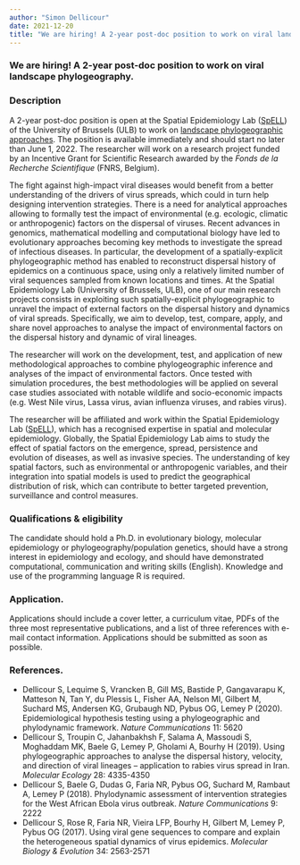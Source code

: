 ```yaml
---
author: "Simon Dellicour"
date: 2021-12-20
title: "We are hiring! A 2-year post-doc position to work on viral landscape phylogeography at the SpELL"
---
```


### We are hiring! A 2-year post-doc position to work on viral landscape phylogeography.

### Description
A 2-year post-doc position is open at the Spatial Epidemiology Lab ([SpELL](https://spell.ulb.be/)) of the University of Brussels (ULB) to work on [landscape phylogeographic approaches](https://spell.ulb.be/subject/landscape-phylogeography). The position is available immediately and should start no later than June 1, 2022. The researcher will work on a research project funded by an Incentive Grant for Scientific Research awarded by the *Fonds de la Recherche Scientifique* (FNRS, Belgium).

The fight against high-impact viral diseases would benefit from a better understanding of the drivers of virus spreads, which could in turn help designing intervention strategies. There is a need for analytical approaches allowing to formally test the impact of environmental (e.g. ecologic, climatic or anthropogenic) factors on the dispersal of viruses. Recent advances in genomics, mathematical modelling and computational biology have led to evolutionary approaches becoming key methods to investigate the spread of infectious diseases. In particular, the development of a spatially-explicit phylogeographic method has enabled to reconstruct dispersal history of epidemics on a continuous space, using only a relatively limited number of viral sequences sampled from known locations and times. At the Spatial Epidemiology Lab (University of Brussels, ULB), one of our main research projects consists in exploiting such spatially-explicit phylogeographic to unravel the impact of external factors on the dispersal history and dynamics of viral spreads. Specifically, we aim to develop, test, compare, apply, and share novel approaches to analyse the impact of environmental factors on the dispersal history and dynamic of viral lineages.

The researcher will work on the development, test, and application of new methodological approaches to combine phylogeographic inference and analyses of the impact of environmental factors. Once tested with simulation procedures, the best methodologies will be applied on several case studies associated with notable wildlife and socio-economic impacts (e.g. West Nile virus, Lassa virus, avian influenza viruses, and rabies virus). 

The researcher will be affiliated and work within the Spatial Epidemiology Lab ([SpELL](http://spell.ulb.be)), which has a recognised expertise in spatial and molecular epidemiology. Globally, the Spatial Epidemiology Lab aims to study the effect of spatial factors on the emergence, spread, persistence and evolution of diseases, as well as invasive species. The understanding of key spatial factors, such as environmental or anthropogenic variables, and their integration into spatial models is used to predict the geographical distribution of risk, which can contribute to better targeted prevention, surveillance and control measures. 

### Qualifications & eligibility
The candidate should hold a Ph.D. in evolutionary biology, molecular epidemiology or phylogeography/population genetics, should have a strong interest in epidemiology and ecology, and should have demonstrated computational, communication and writing skills (English). Knowledge and use of the programming language R is required.

### Application. 
Applications should include a cover letter, a curriculum vitae, PDFs of the three most representative publications, and a list of three references with e-mail contact information. Applications should be submitted as soon as possible.

### References. 
* Dellicour S, Lequime S, Vrancken B, Gill MS, Bastide P, Gangavarapu K, Matteson N, Tan Y, du Plessis L, Fisher AA, Nelson MI, Gilbert M, Suchard MS, Andersen KG, Grubaugh ND, Pybus OG, Lemey P (2020). Epidemiological hypothesis testing using a phylogeographic and phylodynamic framework. *Nature Communications* 11: 5620
* Dellicour S, Troupin C, Jahanbakhsh F, Salama A, Massoudi S, Moghaddam MK, Baele G, Lemey P, Gholami A, Bourhy H (2019). Using phylogeographic approaches to analyse the dispersal history, velocity, and direction of viral lineages – application to rabies virus spread in Iran. *Molecular Ecology* 28: 4335-4350
* Dellicour S, Baele G, Dudas G, Faria NR, Pybus OG, Suchard M, Rambaut A, Lemey P (2018). Phylodynamic assessment of intervention strategies for the West African Ebola virus outbreak. *Nature Communications* 9: 2222
* Dellicour S, Rose R, Faria NR, Vieira LFP, Bourhy H, Gilbert M, Lemey P, Pybus OG (2017). Using viral gene sequences to compare and explain the heterogeneous spatial dynamics of virus epidemics. *Molecular Biology & Evolution* 34: 2563-2571
